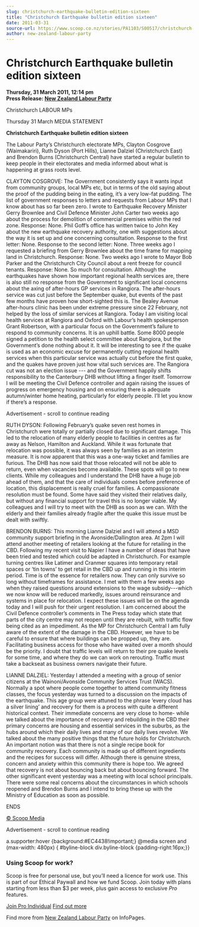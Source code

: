 ```yaml
---
slug: christchurch-earthquake-bulletin-edition-sixteen
title: "Christchurch Earthquake bulletin edition sixteen"
date: 2011-03-31
source-url: https://www.scoop.co.nz/stories/PA1103/S00517/christchurch-earthquake-bulletin-edition-sixteen.htm
author: new-zealand-labour-party
---
```

Christchurch Earthquake bulletin edition sixteen
================================================

**Thursday, 31 March 2011, 12:14 pm**  
**Press Release: [New Zealand Labour Party](https://info.scoop.co.nz/New_Zealand_Labour_Party)**

Christchurch LABOUR MPs

Thursday 31 March MEDIA STATEMENT

**Christchurch Earthquake bulletin edition sixteen**

The Labour Party’s Christchurch electorate MPs, Clayton Cosgrove (Waimakariri), Ruth Dyson (Port Hills), Lianne Dalziel (Christchurch East) and Brendon Burns (Christchurch Central) have started a regular bulletin to keep people in their electorates and media informed about what is happening at grass roots level.

CLAYTON COSGROVE: The Government consistently says it wants input from community groups, local MPs etc, but in terms of the old saying about the proof of the pudding being in the eating, it’s a very low-fat pudding. The list of government responses to letters and requests from Labour MPs that I know about has so far been zero. I wrote to Earthquake Recovery Minister Gerry Brownlee and Civil Defence Minister John Carter two weeks ago about the process for demolition of commercial premises within the red zone. Response: None. Phil Goff’s office has written twice to John Key about the new earthquake recovery authority, one with suggestions about the way it is set up and one concerning consultation. Response to the first letter: None. Response to the second letter: None. Three weeks ago I requested a briefing from Gerry Brownlee about the time frame for mapping land in Christchurch. Response: None. Two weeks ago I wrote to Mayor Bob Parker and the Christchurch City Council about a rent freeze for council tenants. Response: None. So much for consultation. Although the earthquakes have shown how important regional health services are, there is also still no response from the Government to significant local concerns about the axing of after-hours GP services in Rangiora. The after-hours service was cut just before the September quake, but events of the past few months have proven how short-sighted this is. The Bealey Avenue after-hours clinic has been under extreme pressure since 22 February, not helped by the loss of similar services at Rangiora. Today I am visiting local health services at Rangiora and Oxford with Labour’s health spokesperson Grant Robertson, with a particular focus on the Government’s failure to respond to community concerns. It is an uphill battle. Some 8000 people signed a petition to the health select committee about Rangiora, but the Government’s done nothing about it. It will be interesting to see if the quake is used as an economic excuse for permanently cutting regional health services when this particular service was actually cut before the first quake, and the quakes have proven just how vital such services are. The Rangiora cut was not an election issue --- and the Government happily shifts responsibility to the Canterbury DHB without lifting a finger itself. Tomorrow I will be meeting the Civil Defence controller and again raising the issues of progress on emergency housing and on ensuring there is adequate autumn/winter home heating, particularly for elderly people. I’ll let you know if there’s a response.

Advertisement - scroll to continue reading





RUTH DYSON: Following February’s quake seven rest homes in Christchurch were totally or partially closed due to significant damage. This led to the relocation of many elderly people to facilities in centres as far away as Nelson, Hamilton and Auckland. While it was fortunate that relocation was possible, it was always seen by families as an interim measure. It is now apparent that this was a one-way ticket and families are furious. The DHB has now said that those relocated will not be able to return, even when vacancies become available. These spots will go to new clients. While my colleagues and I understand the DHB have a huge job ahead of them, and that the care of individuals comes before preference of location, this displacement is really cruel for families. A compassionate resolution must be found. Some have said they visited their relatives daily, but without any financial support for travel this is no longer viable. My colleagues and I will try to meet with the DHB as soon as we can. With the elderly and their families already fragile after the quake this issue must be dealt with swiftly.

BRENDON BURNS: This morning Lianne Dalziel and I will attend a MSD community support briefing in the Avonside/Dallington area. At 2pm I will attend another meeting of retailers looking at the future for retailing in the CBD. Following my recent visit to Napier I have a number of ideas that have been tried and tested which could be adapted in Christchurch. For example turning centres like Latimer and Cranmer squares into temporary retail spaces or ‘tin towns’ to get retail in the CBD up and running in this interim period. Time is of the essence for retailers now. They can only survive so long without timeframes for assistance. I met with them a few weeks ago when they raised questions around extensions to the wage subsidy---which we now know will be reduced markedly, issues around reinsurance and systems in place for relocation. I expect these issues will be on the agenda today and I will push for their urgent resolution. I am concerned about the Civil Defence controller’s comments in The Press today which state that parts of the city centre may not reopen until they are rebuilt, with traffic flow being cited as an impediment. As the MP for Christchurch Central I am fully aware of the extent of the damage in the CBD. However, we have to be careful to ensure that where buildings can be propped up, they are. Facilitating business access for those who have waited over a month should be the priority. I doubt that traffic levels will return to their pre quake levels for some time, and where they do we can work on rerouting. Traffic must take a backseat as business owners navigate their future.

LIANNE DALZIEL: Yesterday I attended a meeting with a group of senior citizens at the Wainoni/Avonside Community Services Trust (WACS). Normally a spot where people come together to attend community fitness classes, the focus yesterday was turned to a discussion on the impacts of the earthquake. This age group were attuned to the phrase ‘every cloud has a silver lining’ and recovery for them is a process with quite a different historical context. Their immediate concerns are very close to home- while we talked about the importance of recovery and rebuilding in the CBD their primary concerns are housing and essential services in the suburbs, as the hubs around which their daily lives and many of our daily lives revolve. We talked about the many positive things that the future holds for Christchurch. An important notion was that there is not a single recipe book for community recovery. Each community is made up of different ingredients and the recipes for success will differ. Although there is genuine stress, concern and anxiety within this community there is hope too. We agreed that recovery is not about bouncing back but about bouncing forward. The other significant event yesterday was a meeting with local school principals. There were some real concerns about the circumstances in which schools reopened and Brendon Burns and I intend to bring these up with the Ministry of Education as soon as possible.

ENDS

[© Scoop Media](http://www.scoop.co.nz/about/terms.html)  

Advertisement - scroll to continue reading



a.supporter:hover {background:#EC4438!important;} @media screen and (max-width: 480px) { #byline-block div.byline-block {padding-right:16px;}}

### Using Scoop for work?

Scoop is free for personal use, but you’ll need a licence for work use. This is part of our Ethical Paywall and how we fund Scoop. Join today with plans starting from less than $3 per week, plus gain access to exclusive _Pro_ features.  
  
[Join Pro Individual](https://pro.scoop.co.nz/Individual/?from=ProIn24) [Find out more](https://pro.scoop.co.nz/using-scoop-for-work/?from=ProIn24)

Find more from [New Zealand Labour Party](https://info.scoop.co.nz/New_Zealand_Labour_Party) on InfoPages.